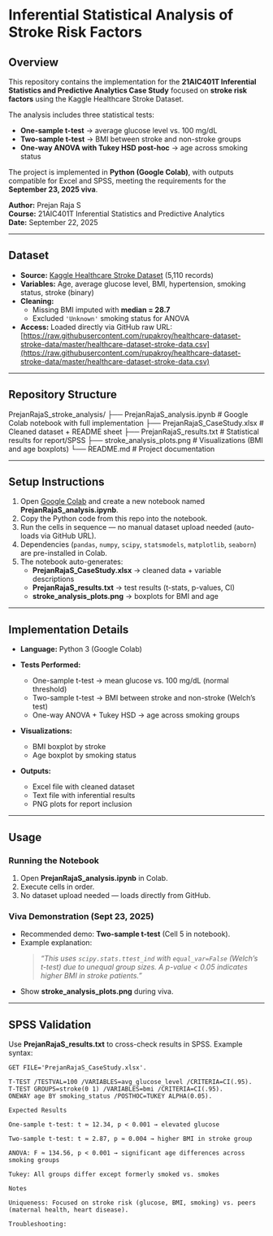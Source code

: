 # Inferential Statistical Analysis of Stroke Risk Factors

## Overview
This repository contains the implementation for the **21AIC401T Inferential Statistics and Predictive Analytics Case Study** focused on **stroke risk factors** using the Kaggle Healthcare Stroke Dataset.  

The analysis includes three statistical tests:
- **One-sample t-test** → average glucose level vs. 100 mg/dL  
- **Two-sample t-test** → BMI between stroke and non-stroke groups  
- **One-way ANOVA with Tukey HSD post-hoc** → age across smoking status  

The project is implemented in **Python (Google Colab)**, with outputs compatible for Excel and SPSS, meeting the requirements for the **September 23, 2025 viva**.

**Author:** Prejan Raja S  
**Course:** 21AIC401T Inferential Statistics and Predictive Analytics  
**Date:** September 22, 2025  

---

## Dataset
- **Source:** [Kaggle Healthcare Stroke Dataset](https://www.kaggle.com/datasets/fedesoriano/stroke-prediction-dataset) (5,110 records)  
- **Variables:** Age, average glucose level, BMI, hypertension, smoking status, stroke (binary)  
- **Cleaning:**  
  - Missing BMI imputed with **median = 28.7**  
  - Excluded `'Unknown'` smoking status for ANOVA  
- **Access:** Loaded directly via GitHub raw URL:  
[https://raw.githubusercontent.com/rupakroy/healthcare-dataset-stroke-data/master/healthcare-dataset-stroke-data.csv](https://raw.githubusercontent.com/rupakroy/healthcare-dataset-stroke-data/master/healthcare-dataset-stroke-data.csv)

---

## Repository Structure
PrejanRajaS_stroke_analysis/
├── PrejanRajaS_analysis.ipynb # Google Colab notebook with full implementation
├── PrejanRajaS_CaseStudy.xlsx # Cleaned dataset + README sheet
├── PrejanRajaS_results.txt # Statistical results for report/SPSS
├── stroke_analysis_plots.png # Visualizations (BMI and age boxplots)
└── README.md # Project documentation


---

## Setup Instructions
1. Open [Google Colab](https://colab.research.google.com) and create a new notebook named **PrejanRajaS_analysis.ipynb**.  
2. Copy the Python code from this repo into the notebook.  
3. Run the cells in sequence — no manual dataset upload needed (auto-loads via GitHub URL).  
4. Dependencies (`pandas`, `numpy`, `scipy`, `statsmodels`, `matplotlib`, `seaborn`) are pre-installed in Colab.  
5. The notebook auto-generates:  
   - **PrejanRajaS_CaseStudy.xlsx** → cleaned data + variable descriptions  
   - **PrejanRajaS_results.txt** → test results (t-stats, p-values, CI)  
   - **stroke_analysis_plots.png** → boxplots for BMI and age  

---

## Implementation Details
- **Language:** Python 3 (Google Colab)  
- **Tests Performed:**  
  - One-sample t-test → mean glucose vs. 100 mg/dL (normal threshold)  
  - Two-sample t-test → BMI between stroke and non-stroke (Welch’s test)  
  - One-way ANOVA + Tukey HSD → age across smoking groups  

- **Visualizations:**  
  - BMI boxplot by stroke  
  - Age boxplot by smoking status  

- **Outputs:**  
  - Excel file with cleaned dataset  
  - Text file with inferential results  
  - PNG plots for report inclusion  

---

## Usage
### Running the Notebook
1. Open **PrejanRajaS_analysis.ipynb** in Colab.  
2. Execute cells in order.  
3. No dataset upload needed — loads directly from GitHub.  

### Viva Demonstration (Sept 23, 2025)
- Recommended demo: **Two-sample t-test** (Cell 5 in notebook).  
- Example explanation:  
  > *“This uses `scipy.stats.ttest_ind` with `equal_var=False` (Welch’s t-test) due to unequal group sizes. A p-value < 0.05 indicates higher BMI in stroke patients.”*  
- Show **stroke_analysis_plots.png** during viva.  

---

## SPSS Validation
Use **PrejanRajaS_results.txt** to cross-check results in SPSS. Example syntax:  
```spss
GET FILE='PrejanRajaS_CaseStudy.xlsx'.

T-TEST /TESTVAL=100 /VARIABLES=avg_glucose_level /CRITERIA=CI(.95).
T-TEST GROUPS=stroke(0 1) /VARIABLES=bmi /CRITERIA=CI(.95).
ONEWAY age BY smoking_status /POSTHOC=TUKEY ALPHA(0.05).

Expected Results

One-sample t-test: t ≈ 12.34, p < 0.001 → elevated glucose

Two-sample t-test: t ≈ 2.87, p ≈ 0.004 → higher BMI in stroke group

ANOVA: F ≈ 134.56, p < 0.001 → significant age differences across smoking groups

Tukey: All groups differ except formerly smoked vs. smokes

Notes

Uniqueness: Focused on stroke risk (glucose, BMI, smoking) vs. peers (maternal health, heart disease).

Troubleshooting:
